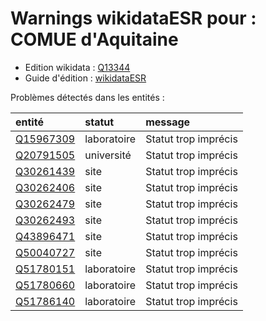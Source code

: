 Warnings wikidataESR pour : COMUE d'Aquitaine
================

- Edition wikidata : [Q13344](https://www.wikidata.org/wiki/Q13344)
- Guide d'édition : [wikidataESR](https://github.com/cpesr/wikidataESR/)



Problèmes détectés dans les entités :

|entité                                               |statut      |message              |
|:----------------------------------------------------|:-----------|:--------------------|
|[Q15967309](https://www.wikidata.org/wiki/Q15967309) |laboratoire |Statut trop imprécis |
|[Q20791505](https://www.wikidata.org/wiki/Q20791505) |université  |Statut trop imprécis |
|[Q30261439](https://www.wikidata.org/wiki/Q30261439) |site        |Statut trop imprécis |
|[Q30262406](https://www.wikidata.org/wiki/Q30262406) |site        |Statut trop imprécis |
|[Q30262479](https://www.wikidata.org/wiki/Q30262479) |site        |Statut trop imprécis |
|[Q30262493](https://www.wikidata.org/wiki/Q30262493) |site        |Statut trop imprécis |
|[Q43896471](https://www.wikidata.org/wiki/Q43896471) |site        |Statut trop imprécis |
|[Q50040727](https://www.wikidata.org/wiki/Q50040727) |site        |Statut trop imprécis |
|[Q51780151](https://www.wikidata.org/wiki/Q51780151) |laboratoire |Statut trop imprécis |
|[Q51780660](https://www.wikidata.org/wiki/Q51780660) |laboratoire |Statut trop imprécis |
|[Q51786140](https://www.wikidata.org/wiki/Q51786140) |laboratoire |Statut trop imprécis |
